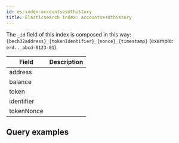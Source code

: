 ```yaml
---
id: es-index-accountsesdthistory
title: Elasticsearch index: accountsesdthistory
---
```


The `_id` field of this index is composed in this way: `{bech32address}_{tokenIdentifier}_{nonce}_{timestamp}` (example: `erd.._abcd-0123-01`).


| Field     | Description |
|-----------|-------------|
| address   |             |
| balance   |             |
| token     |             |
| identifier |             |
| tokenNonce |             |


## Query examples

